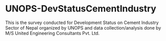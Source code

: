 # UNOPS-DevStatusCementIndustry
This is the survey conducted for Development Status on Cement Industry Sector of Nepal organized by UNOPS and data collection/analysis done by M/S United Engineering Consultants Pvt. Ltd.
